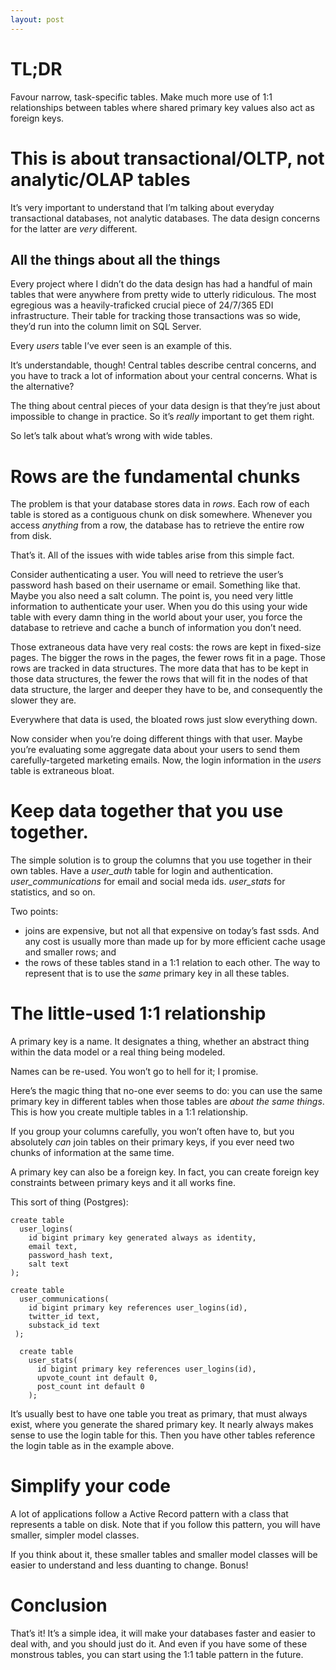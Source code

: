 ```yaml
---
layout: post
---
```

# TL;DR

Favour narrow, task-specific tables. Make much more use of 1:1 relationships between tables where shared primary key values also act as foreign keys.

# This is about transactional/OLTP, **not** analytic/OLAP tables

It’s very important to understand that I’m talking about everyday transactional databases, not analytic databases. The data design concerns for the latter are *very* different.

## All the things about all the things

Every project where I didn’t do the data design has had a handful of main tables that were anywhere from pretty wide to utterly ridiculous. The most egregious was a heavily-traficked crucial piece of 24/7/365 EDI infrastructure. Their table for tracking those transactions was so wide, they’d run into the column limit on SQL Server.

Every *users* table I’ve ever seen is an example of this.

It’s understandable, though! Central tables describe central concerns, and you have to track a lot of information about your central concerns. What is the alternative?

The thing about central pieces of your data design is that they’re just about impossible to change in practice. So it’s *really* important to get them right.

So let’s talk about what’s wrong with wide tables.

# Rows are the fundamental chunks

The problem is that your database stores data in *rows*. Each row of each table is stored as a contiguous chunk on disk somewhere. Whenever you access *anything* from a row, the database has to retrieve the entire row from disk.

That’s it. All of the issues with wide tables arise from this simple fact.

Consider authenticating a user. You will need to retrieve the user’s password hash based on their username or email. Something like that. Maybe you also need a salt column. The point is, you need very little information to authenticate your user. When you do this using your wide table with every damn thing in the world about your user, you force the database to retrieve and cache a bunch of information you don’t need.

Those extraneous data have very real costs: the rows are kept in fixed-size pages. The bigger the rows in the pages, the fewer rows fit in a page. Those rows are tracked in data structures. The more data that has to be kept in those data structures, the fewer the rows that will fit in the nodes of that data structure, the larger and deeper they have to be, and consequently the slower they are.

Everywhere that data is used, the bloated rows just slow everything down.

Now consider when you’re doing different things with that user. Maybe you’re evaluating some aggregate data about your users to send them carefully-targeted marketing emails. Now, the login information in the *users* table is extraneous bloat.

# Keep data together that you use together.

The simple solution is to group the columns that you use together in their own tables. Have a *user_auth* table for login and authentication. *user_communications* for email and social meda ids. *user_stats* for statistics, and so on.

Two points:
- joins are expensive, but not all that expensive on today’s fast ssds. And any cost is usually more than made up for by more efficient cache usage and smaller rows; and
- the rows of these tables stand in a 1:1 relation to each other. The way to represent that is to use the *same* primary key in all these tables.

# The little-used 1:1 relationship

A primary key is a name. It designates a thing, whether an abstract thing within the data model or a real thing being modeled.

Names can be re-used. You won’t go to hell for it; I promise.

Here’s the magic thing that no-one ever seems to do: you can use the same primary key in different tables when those tables are *about the same things*. This is how you create multiple tables in a 1:1 relationship.

If you group your columns carefully, you won’t often have to, but you absolutely *can* join tables on their primary keys, if you ever need two chunks of information at the same time.

A primary key can also be a foreign key. In fact, you can create foreign key constraints between primary keys and it all works fine.

This sort of thing (Postgres):

```
create table
  user_logins(
    id bigint primary key generated always as identity,
    email text,
    password_hash text,
    salt text
);

create table
  user_communications(
    id bigint primary key references user_logins(id),
    twitter_id text,
    substack_id text
 );

  create table
    user_stats(
      id bigint primary key references user_logins(id),
      upvote_count int default 0,
      post_count int default 0
    );
```

It’s usually best to have one table you treat as primary, that must always exist, where you generate the shared primary key. It nearly always makes sense to use the login table for this. Then you have other tables reference the login table as in the example above.

# Simplify your code

A lot of applications follow a Active Record pattern with a class that represents a table on disk. Note that if you follow this pattern, you will have smaller, simpler model classes.

If you think about it, these smaller tables and smaller model classes will be easier to understand and less duanting to change. Bonus!

# Conclusion

That’s it! It’s a simple idea, it will make your databases faster and easier to deal with, and you should just do it. And even if you have some of these monstrous tables, you can start using the 1:1 table pattern in the future.